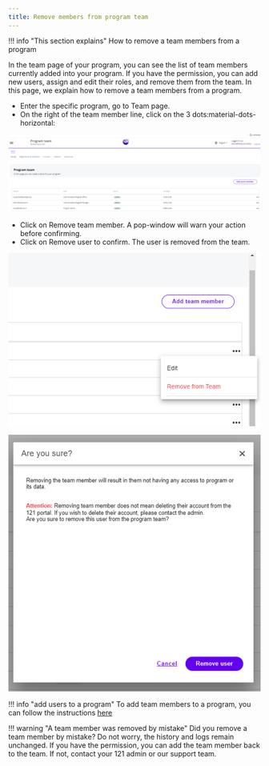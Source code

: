 ```yaml
---
title: Remove members from program team
---
```


!!! info "This section explains"
    How to remove a team members from a program

In the team page of your program, you can see the list of team members currently added into your program. If you have the permission, you can add new users, assign and edit their roles, and remove them from the team. In this page, we explain how to remove a team members from a program.

- Enter the specific program, go to Team page.
- On the right of the team member line, click on the 3 dots:material-dots-horizontal:

![Program Team](../assets/img/ProgramTeamDeleteRemoveUserDots.png)


- Click on Remove team member. A pop-window will warn your action before confirming. 
- Click on Remove user to confirm. The user is removed from the team.

![Action box](../assets/img/ProgramTeamDeleteRemoveUserActionBox.png)

![Remove team member](../assets/img/ProgramTeamDeleteRemoveUserValidation.png)



!!! info "add users to a program"
    To add team members to a program, you can follow the instructions [here](../add-team-members)


!!! warning "A team member was removed by mistake"
    Did you remove a team member by mistake? Do not worry, the history and logs remain unchanged. If you have the permission, you can add the team member back to the team. If not, contact your 121 admin or our support team.
